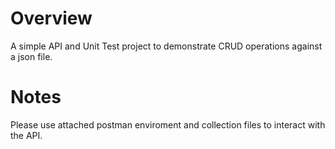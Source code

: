 # Overview
A simple API and Unit Test project to demonstrate CRUD operations against a json file.

# Notes
Please use attached postman enviroment and collection files to interact with the API.

